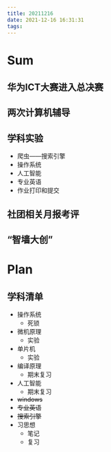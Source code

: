 ```yaml
---
title: 20211216
date: 2021-12-16 16:31:31
tags:
---
```


# Sum

## 华为ICT大赛进入总决赛

## 两次计算机辅导

## 学科实验

- 爬虫——搜索引擎
- 操作系统
- 人工智能
- 专业英语
- 作业打印和提交

## 社团相关月报考评

## “智墙大创”

# Plan

## 学科清单

- 操作系统
  - 死锁
- 微机原理
  - 实验
- 单片机
  - 实验
- 编译原理
  - 期末复习
- 人工智能
  - 期末复习
- ~~windows~~
- ~~专业英语~~
- ~~搜索引擎~~
- 习思想
  - 笔记
  - 复习
